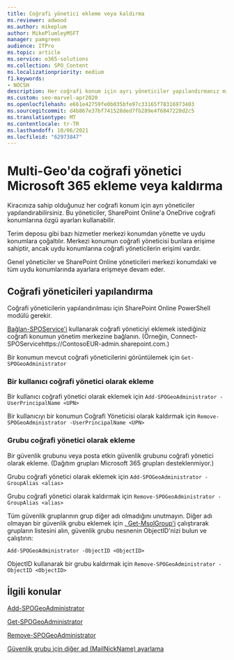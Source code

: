 ```yaml
---
title: Coğrafi yönetici ekleme veya kaldırma
ms.reviewer: adwood
ms.author: mikeplum
author: MikePlumleyMSFT
manager: pamgreen
audience: ITPro
ms.topic: article
ms.service: o365-solutions
ms.collection: SPO_Content
ms.localizationpriority: medium
f1.keywords:
- NOCSH
description: Her coğrafi konum için ayrı yöneticiler yapılandırmanız mı gerekiyor? Microsoft 365 Multi-Geo'da coğrafi yönetici ekleme veya kaldırmayı öğrenin.
ms.custom: seo-marvel-apr2020
ms.openlocfilehash: e661e42759fe0b035bfe97c33165f78316973403
ms.sourcegitcommit: d4b867e37bf741528ded7fb289e4f6847228d2c5
ms.translationtype: MT
ms.contentlocale: tr-TR
ms.lasthandoff: 10/06/2021
ms.locfileid: "62973847"
---
```

# <a name="add-or-remove-a-geo-administrator-in-microsoft-365-multi-geo"></a>Multi-Geo'da coğrafi yönetici Microsoft 365 ekleme veya kaldırma

Kiracınıza sahip olduğunuz her coğrafi konum için ayrı yöneticiler yapılandırabilirsiniz. Bu yöneticiler, SharePoint Online'a OneDrive coğrafi konumlarına özgü ayarları kullanabilir.

Terim deposu gibi bazı hizmetler merkezi konumdan yönette ve uydu konumlara çoğaltılır. Merkezi konumun coğrafi yöneticisi bunlara erişime sahiptir, ancak uydu konumlarına coğrafi yöneticilerin erişimi vardır.

Genel yöneticiler ve SharePoint Online yöneticileri merkezi konumdaki ve tüm uydu konumlarında ayarlara erişmeye devam eder.

## <a name="configuring-geo-administrators"></a>Coğrafi yöneticileri yapılandırma

Coğrafi yöneticilerin yapılandırılması için SharePoint Online PowerShell modülü gerekir.

[Bağlan-SPOService'i](/powershell/module/sharepoint-online/Connect-SPOService) kullanarak coğrafi yöneticiyi eklemek istediğiniz coğrafi konumun yönetim merkezine bağlanın. (Örneğin, Connect-SPOServicehttps://ContosoEUR-admin.sharepoint.com.)

Bir konumun mevcut coğrafi yöneticilerini görüntülemek için `Get-SPOGeoAdministrator`

### <a name="adding-a-user-as-a-geo-admin"></a>Bir kullanıcı coğrafi yönetici olarak ekleme

Bir kullanıcı coğrafi yönetici olarak eklemek için `Add-SPOGeoAdministrator -UserPrincipalName <UPN>`

Bir kullanıcıyı bir konumun Coğrafi Yöneticisi olarak kaldırmak için  `Remove-SPOGeoAdministrator -UserPrincipalName <UPN>`

### <a name="adding-a-group-as-a-geo-admin"></a>Grubu coğrafi yönetici olarak ekleme

Bir güvenlik grubunu veya posta etkin güvenlik grubunu coğrafi yönetici olarak  ekleme. (Dağıtım grupları Microsoft 365 grupları desteklenmiyor.)

Grubu coğrafi yönetici olarak eklemek için `Add-SPOGeoAdministrator -GroupAlias <alias>`

Grubu coğrafi yönetici olarak kaldırmak için `Remove-SPOGeoAdministrator -GroupAlias <alias>`

Tüm güvenlik gruplarının grup diğer adı olmadığını unutmayın. Diğer adı olmayan bir güvenlik grubu eklemek için [, Get-MsolGroup'i](/powershell/module/msonline/get-msolgroup) çalıştırarak grupların listesini alın, güvenlik grubu nesnenin ObjectID'nizi bulun ve çalıştırın:

`Add-SPOGeoAdministrator -ObjectID <ObjectID>`

ObjectID kullanarak bir grubu kaldırmak için `Remove-SPOGeoAdministrator -ObjectID <ObjectID>`

## <a name="related-topics"></a>İlgili konular

[Add-SPOGeoAdministrator](/powershell/module/sharepoint-online/add-spogeoadministrator)

[Get-SPOGeoAdministrator](/powershell/module/sharepoint-online/get-spogeoadministrator)

[Remove-SPOGeoAdministrator](/powershell/module/sharepoint-online/remove-spogeoadministrator)

[Güvenlik grubu için diğer ad (MailNickName) ayarlama](/powershell/module/azuread/set-azureadgroup)